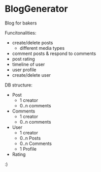 # BlogGenerator

Blog for bakers

Funcitonalities:
 - create/delete posts
   - different media types
 - comment posts & respond to comments
 - post rating
 - timeline of user
 - user profile
 - create/delete user
 
 DB structure:
  - Post
    - 1 creator
    - 0..n comments
  - Comments
    - 1 creator
    - 0..n comments
  - User
    - 1 creator
    - 0..n Posts
    - 0..n Comments
    - 1 Profile
  - Rating


:) 
